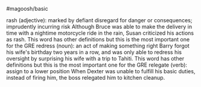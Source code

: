 #magoosh/basic

rash (adjective): marked by defiant disregard for danger or consequences; imprudently incurring risk 
Although Bruce was able to make the delivery in time with a nightime motorcycle ride in the rain, Susan 
criticized his actions as rash. 
This word has other definitions but this is the most important one for the GRE 
redress (noun): an act of making something right 
Barry forgot his wife's birthday two years in a row, and was only able to redress his oversight by 
surprising his wife with a trip to Tahiti. 
This word has other definitions but this is the most important one for the GRE 
relegate (verb): assign to a lower position 
When Dexter was unable to fulfill his basic duties, instead of firing him, the boss relegated him to kitchen 
cleanup. 

